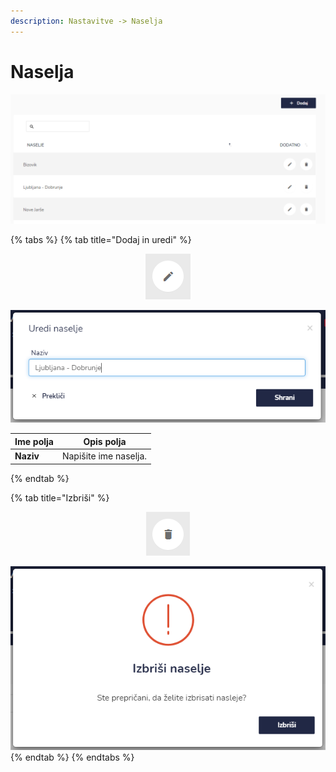 ```yaml
---
description: Nastavitve -> Naselja
---
```


# Naselja

![](../.gitbook/assets/N_19_naselja_pogled.PNG)

{% tabs %}
{% tab title="Dodaj in uredi" %}
<div align="center"><img src="../.gitbook/assets/Knjiga_ikona_pisalo (5).png" alt="Ikona za urejanje."></div>

![](../.gitbook/assets/N_19_naselja_uredi.PNG)

| Ime polja | Opis polja            |
| --------- | --------------------- |
| **Naziv** | Napišite ime naselja. |
{% endtab %}

{% tab title="Izbriši" %}
<div align="center"><img src="../.gitbook/assets/Knjiga_ikona_izbris.png" alt="Ikona za brisanje."></div>

![](../.gitbook/assets/N_19_naselja_izbrisi.PNG)
{% endtab %}
{% endtabs %}





